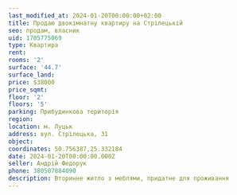 ```yaml
---
last_modified_at: 2024-01-20T00:00:00+02:00
title: Продаю двокімнатну квартиру на Стрілецькій
seo: продам, власник
uid: 1705775069
type: Квартира
rent:
rooms: '2'
surface: '44.7'
surface_land:
price: $38000
price_sqmt:
floor: '2'
floors: '5'
parking: Прибудинкова територія
region:
location: м. Луцьк
address: вул. Стрілецька, 31
object:
coordinates: 50.756387,25.332184
date: 2024-01-20T00:00:00.000Z
seller: Андрій Федорук
phone: 380507884090
description: Вторинне житло з меблями, придатне для проживання
---
```

